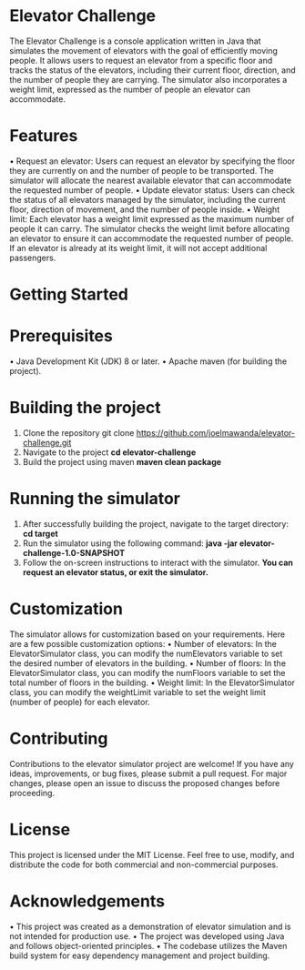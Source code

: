 # Elevator Challenge
The Elevator Challenge is a console application written in Java that simulates the movement of elevators with the goal of efficiently moving people. It allows users to request an elevator from a specific floor and tracks the status of the elevators, including their current floor, direction, and the number of people they are carrying. The simulator also incorporates a weight limit, expressed as the number of people an elevator can accommodate.
# Features
•	Request an elevator: Users can request an elevator by specifying the floor they are currently on and the number of people to be transported. The simulator will allocate   the nearest available elevator that can accommodate the requested number of people.
•	Update elevator status: Users can check the status of all elevators managed by the simulator, including the current floor, direction of movement, and the number of people   inside.
•	Weight limit: Each elevator has a weight limit expressed as the maximum number of people it can carry. The simulator checks the weight limit before allocating an elevator   to ensure it can accommodate the requested number of people. If an elevator is already at its weight limit, it will not accept additional passengers.
# Getting Started
# Prerequisites
•	Java Development Kit (JDK) 8 or later.
•	Apache maven (for building the project).
# Building the project
  1. Clone the repository git clone https://github.com/joelmawanda/elevator-challenge.git
  2. Navigate to the project **cd elevator-challenge**
  3. Build the project using maven **maven clean package**

# Running the simulator
  1. After successfully building the project, navigate to the target directory: **cd target**
  2. Run the simulator using the following command: **java -jar elevator-challenge-1.0-SNAPSHOT**
  3. Follow the on-screen instructions to interact with the simulator. **You can request an elevator status, or exit the simulator.**

# Customization
The simulator allows for customization based on your requirements. Here are a few possible customization options:
•	Number of elevators: In the ElevatorSimulator class, you can modify the numElevators variable to set the desired number of elevators in the building.
•	Number of floors: In the ElevatorSimulator class, you can modify the numFloors variable to set the total number of floors in the building.
•	Weight limit: In the ElevatorSimulator class, you can modify the weightLimit variable to set the weight limit (number of people) for each elevator.

# Contributing
Contributions to the elevator simulator project are welcome! If you have any ideas, improvements, or bug fixes, please submit a pull request. For major changes, please open an issue to discuss the proposed changes before proceeding.

# License
This project is licensed under the MIT License. Feel free to use, modify, and distribute the code for both commercial and non-commercial purposes.

# Acknowledgements
•	This project was created as a demonstration of elevator simulation and is not intended for production use.
•	The project was developed using Java and follows object-oriented principles.
•	The codebase utilizes the Maven build system for easy dependency management and project building.



  
